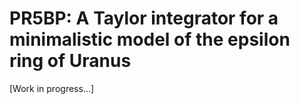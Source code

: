 # PR5BP: A Taylor integrator for a minimalistic model of the epsilon ring of Uranus

[Work in progress...]